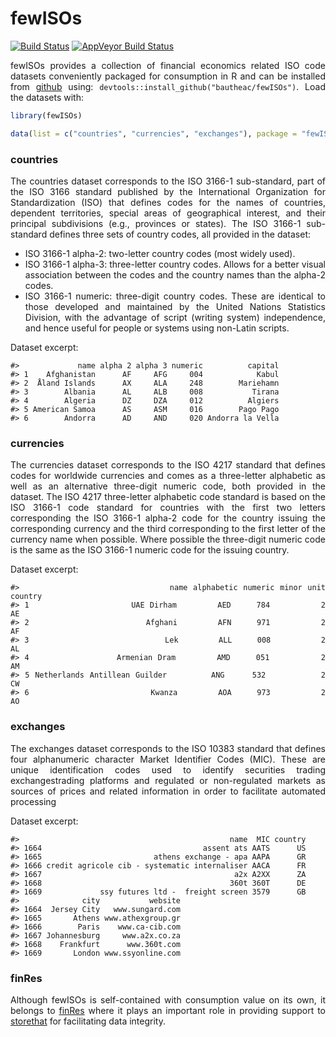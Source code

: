 fewISOs
================

[![Build Status](https://travis-ci.com/bautheac/fewISOs.svg?branch=master)](https://travis-ci.com/bautheac/fewISOs) [![AppVeyor Build Status](https://ci.appveyor.com/api/projects/status/github/bautheac/fewISOs?branch=master&svg=true)](https://ci.appveyor.com/project/bautheac/fewISOs)

<style> body {text-align: justify} </style>
<!-- README.md is generated from README.Rmd. Please edit that file -->
fewISOs provides a collection of financial economics related ISO code datasets conveniently packaged for consumption in R and can be installed from [github](https://github.com/bautheac/fewISOs/) using: `devtools::install_github("bautheac/fewISOs")`. Load the datasets with:

``` r
library(fewISOs)

data(list = c("countries", "currencies", "exchanges"), package = "fewISOs")
```

### countries

The countries dataset corresponds to the ISO 3166-1 sub-standard, part of the ISO 3166 standard published by the International Organization for Standardization (ISO) that defines codes for the names of countries, dependent territories, special areas of geographical interest, and their principal subdivisions (e.g., provinces or states). The ISO 3166-1 sub-standard defines three sets of country codes, all provided in the dataset:
- ISO 3166-1 alpha-2: two-letter country codes (most widely used).
- ISO 3166-1 alpha-3: three-letter country codes. Allows for a better visual association between the codes and the country names than the alpha-2 codes.
- ISO 3166-1 numeric: three-digit country codes. These are identical to those developed and maintained by the United Nations Statistics Division, with the advantage of script (writing system) independence, and hence useful for people or systems using non-Latin scripts.

Dataset excerpt:

    #>             name alpha 2 alpha 3 numeric          capital
    #> 1    Afghanistan      AF     AFG     004            Kabul
    #> 2  Åland Islands      AX     ALA     248        Mariehamn
    #> 3        Albania      AL     ALB     008           Tirana
    #> 4        Algeria      DZ     DZA     012          Algiers
    #> 5 American Samoa      AS     ASM     016        Pago Pago
    #> 6        Andorra      AD     AND     020 Andorra la Vella

### currencies

The currencies dataset corresponds to the ISO 4217 standard that defines codes for worldwide currencies and comes as a three-letter alphabetic as well as an alternative three-digit numeric code, both provided in the dataset. The ISO 4217 three-letter alphabetic code standard is based on the ISO 3166-1 code standard for countries with the first two letters corresponding the ISO 3166-1 alpha-2 code for the country issuing the corresponding currency and the third corresponding to the first letter of the currency name when possible. Where possible the three-digit numeric code is the same as the ISO 3166-1 numeric code for the issuing country.

Dataset excerpt:

    #>                            name alphabetic numeric minor unit country
    #> 1                    UAE Dirham        AED     784          2      AE
    #> 2                       Afghani        AFN     971          2      AF
    #> 3                           Lek        ALL     008          2      AL
    #> 4                 Armenian Dram        AMD     051          2      AM
    #> 5 Netherlands Antillean Guilder        ANG     532          2      CW
    #> 6                        Kwanza        AOA     973          2      AO

### exchanges

The exchanges dataset corresponds to the ISO 10383 standard that defines four alphanumeric character Market Identifier Codes (MIC). These are unique identification codes used to identify securities trading exchangestrading platforms and regulated or non-regulated markets as sources of prices and related information in order to facilitate automated processing

Dataset excerpt:

    #>                                               name  MIC country
    #> 1664                                    assent ats AATS      US
    #> 1665                         athens exchange - apa AAPA      GR
    #> 1666 credit agricole cib - systematic internaliser AACA      FR
    #> 1667                                           a2x A2XX      ZA
    #> 1668                                          360t 360T      DE
    #> 1669             ssy futures ltd -  freight screen 3579      GB
    #>              city           website
    #> 1664  Jersey City   www.sungard.com
    #> 1665       Athens www.athexgroup.gr
    #> 1666        Paris    www.ca-cib.com
    #> 1667 Johannesburg     www.a2x.co.za
    #> 1668    Frankfurt      www.360t.com
    #> 1669       London www.ssyonline.com

### finRes

Although fewISOs is self-contained with consumption value on its own, it belongs to [finRes](https://bautheac.github.io/finRes/) where it plays an important role in providing support to [storethat](https://github.io/bautheac/storethat/) for facilitating data integrity.
